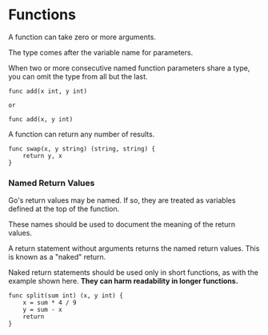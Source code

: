 # Functions

A function can take zero or more arguments.

The type comes after the variable name for parameters.

When two or more consecutive named function parameters share a type, you can omit the type from all but the last.
```aiignore
func add(x int, y int)

or 

func add(x, y int)
```

A function can return any number of results.
```aiignore
func swap(x, y string) (string, string) {
	return y, x
}
```

### Named Return Values
Go's return values may be named. If so, they are treated as variables defined at the top of the function.

These names should be used to document the meaning of the return values.

A return statement without arguments returns the named return values. This is known as a "naked" return.

Naked return statements should be used only in short functions, as with the example shown here. **They can harm readability in longer functions.**

```aiignore
func split(sum int) (x, y int) {
	x = sum * 4 / 9
	y = sum - x
	return
}
```